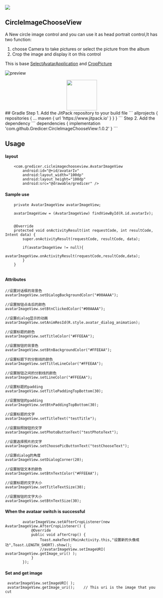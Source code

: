 [![](https://www.jitpack.io/v/Gredicer/CircleImageChooseView.svg)](https://www.jitpack.io/#Gredicer/CircleImageChooseView)
## CircleImageChooseView
A New circle image control and you can use it as head portrait control,It has two function:  
1. choose Camera to take pictures or select the picture from the album
2. Crop the image and display it on this control

This is base [SelectAvatarApplication](https://github.com/zhudfly/SelectAvatarApplication) and [CropPicture](https://github.com/Goodbao/CropPicture)

![preview](/gif/1575939298556.gif)

<div align=center>
	<img src="/gif/1575939298556.gif" width="100"> 
</div>
## Gradle 
Step 1. Add the JitPack repository to your build file 
```
	allprojects {
		repositories {
			...
			maven { url 'https://www.jitpack.io' }
		}
	}
```
Step 2. Add the dependency
```
dependencies {
	        implementation 'com.github.Gredicer:CircleImageChooseView:1.0.2'
	}
```

## Usage

#### layout  
```
    <com.gredicer.cicleimagechooseview.AvatarImageView
        android:id="@+id/avatarIv"
        android:layout_width="100dp"
        android:layout_height="100dp"
        android:src="@drawable/gredicer" />
```
#### Sample use 
```
    private AvatarImageView avatarImageView;

    avatarImageView = (AvatarImageView) findViewById(R.id.avatarIv);


    @Override
    protected void onActivityResult(int requestCode, int resultCode, Intent data) {
        super.onActivityResult(requestCode, resultCode, data);

        if(avatarImageView != null){
            avatarImageView.onActivityResult(requestCode,resultCode,data);
        }
    }
	

```
#### Attributes
```
//设置对话框的背景色
avatarImageView.setDialogBackgroundColor("#00AAAA"); 

//设置按钮点击后的颜色
avatarImageView.setBtnClickedColor("#00AAAA"); 

//设置dialog显示的动画
avatarImageView.setAnimResId(R.style.avatar_dialog_animation); 

//设置标题的颜色
avatarImageView.setTitleColor("#FFEEAA");  

//设置按钮的背景色
avatarImageView.setBtnBackgroundColor("#FFEEAA"); 

//设置标题下的分割线的颜色
avatarImageView.setTitleLineColor("#FFEEAA"); 

//设置按钮之间的分割线的颜色
avatarImageView.setLineColor("#FFEEAA"); 

//设置标题的padding
avatarImageView.setTitlePaddingTopBottom(30); 

//设置按钮的padding
avatarImageView.setBtnPaddingTopBottom(30); 

//设置标题的文字
avatarImageView.setTitleText("testTitle"); 

//设置拍照按钮的文字
avatarImageView.setPhotoButtonText("testPhotoText"); 

//设置选择照片的文字
avatarImageView.setChoosePicButtonText("testChooseText"); 

//设置dialog的角度
avatarImageView.setDialogCorner(20); 

//设置按钮文本的颜色
avatarImageView.setBtnTextColor("#FFEEAA"); 

//设置标题的文字大小
avatarImageView.setTitleTextSize(30); 

//设置按钮的文字大小
avatarImageView.setBtnTextSize(30); 
```

#### When the avataar switch is successful
```
        avatarImageView.setAfterCropListener(new AvatarImageView.AfterCropListener() {
            @Override
            public void afterCrop() {
                Toast.makeText(MainActivity.this,"设置新的头像成功",Toast.LENGTH_SHORT).show();
                //avatarImageView.setImageURI( avatarImageView.getImage_uri() );
            }
        });
```

#### Set and get image
```
 avatarImageView.setImageURI( );	
 avatarImageView.getImage_uri();	// This uri is the image that you cut 
```
